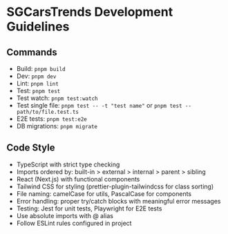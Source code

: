# SGCarsTrends Development Guidelines

## Commands
- Build: `pnpm build`
- Dev: `pnpm dev`
- Lint: `pnpm lint`
- Test: `pnpm test`
- Test watch: `pnpm test:watch`
- Test single file: `pnpm test -- -t "test name"` or `pnpm test -- path/to/file.test.ts`
- E2E tests: `pnpm test:e2e`
- DB migrations: `pnpm migrate`

## Code Style
- TypeScript with strict type checking
- Imports ordered by: built-in > external > internal > parent > sibling
- React (Next.js) with functional components
- Tailwind CSS for styling (prettier-plugin-tailwindcss for class sorting)
- File naming: camelCase for utils, PascalCase for components
- Error handling: proper try/catch blocks with meaningful error messages
- Testing: Jest for unit tests, Playwright for E2E tests
- Use absolute imports with @ alias
- Follow ESLint rules configured in project